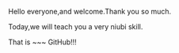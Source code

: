 Hello everyone,and welcome.Thank you so much.

Today,we will teach you a very niubi skill.

That is ~~~ GitHub!!!
